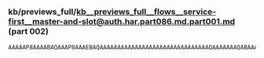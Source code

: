 ### kb/previews_full/kb__previews_full__flows__service-first__master-and-slot@auth.har.part086.md.part001.md (part 002)

```md
AAAAAP8AAAABAQAAAP8AAAEBAQAAAAAAAAAAAAAAAAAAAAAAAAAAAAAAAQAAAAAAAQABAAAA/wD/AAAAAf8AAAAAAAABAQEAA
```

```
